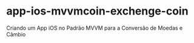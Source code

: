 # app-ios-mvvmcoin-exchenge-coin
Criando um App iOS no Padrão MVVM para a Conversão de Moedas e Câmbio

